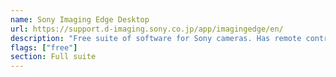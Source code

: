 ```yaml
---
name: Sony Imaging Edge Desktop
url: https://support.d-imaging.sony.co.jp/app/imagingedge/en/
description: "Free suite of software for Sony cameras. Has remote control, software-based intervalometer, browsing and editing tools. Not available on Linux."
flags: ["free"]
section: Full suite
---
```

